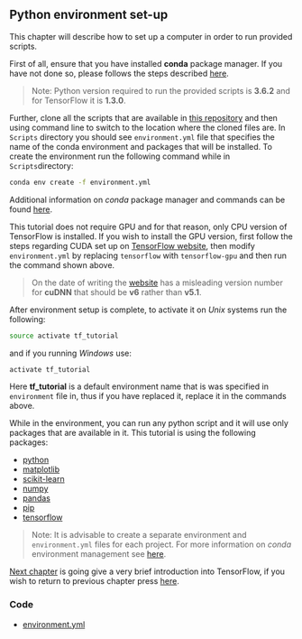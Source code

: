 ## Python environment set-up

This chapter will describe how to set up a computer in order to run provided scripts.

First of all, ensure that you have installed **conda** package manager. If you have not done so, please follows the steps described [here](https://conda.io/docs/user-guide/install/download.html).

> Note: Python version required to run the provided scripts is **3.6.2** and for TensorFlow it is **1.3.0**.

Further, clone all the scripts that are available in [this repository](https://bitbucket.org/tomasbernotas/machine-learning-using-tensorflow) and then using command line to switch to the location where the cloned files are. In `Scripts` directory you should see `environment.yml` file that specifies the name of the conda environment and packages that will be installed. To create the environment run the following command while in `Scripts`directory:

```bash
conda env create -f environment.yml
```

Additional information on _conda_ package manager and commands can be found [here](https://conda.io/docs/).

This tutorial does not require GPU and for that reason, only CPU version of TensorFlow is installed. If you wish to install the GPU version, first follow the steps regarding CUDA set up on [TensorFlow website](https://www.tensorflow.org/install/), then modify `environment.yml` by replacing `tensorflow` with `tensorflow-gpu` and then run the command shown above.

> On the date of writing the [website](https://www.tensorflow.org/install/) has a misleading version number for **cuDNN** that should be **v6** rather than **v5.1**.

After environment setup is complete, to activate it on _Unix_ systems run the following:

```bash
source activate tf_tutorial
```

and if you running _Windows_ use:

```bash
activate tf_tutorial
```

Here **tf\_tutorial** is a default environment name that is was specified in `environment` file in, thus if you have replaced it, replace it in the commands above.

While in the environment, you can run any python script and it will use only packages that are available in it. This tutorial is using the following packages:

* [python](https://www.python.org/)
* [matplotlib](https://matplotlib.org/)
* [scikit-learn](http://scikit-learn.org/stable/)
* [numpy](http://www.numpy.org/)
* [pandas](http://pandas.pydata.org/)
* [pip](https://pip.pypa.io/en/stable/)
* [tensorflow](https://www.tensorflow.org/)

> Note:  It is advisable to create a separate environment and `environment.yml` files for each project. For more information on _conda_ environment management see [here](https://conda.io/docs/commands.html#conda-environment-commands).

[Next chapter](/chapters/chapter2.md) is going give a very brief introduction into TensorFlow, if you wish to return to previous chapter press [here](../README.md).

### Code

* [environment.yml](/scripts/environment.yml)



